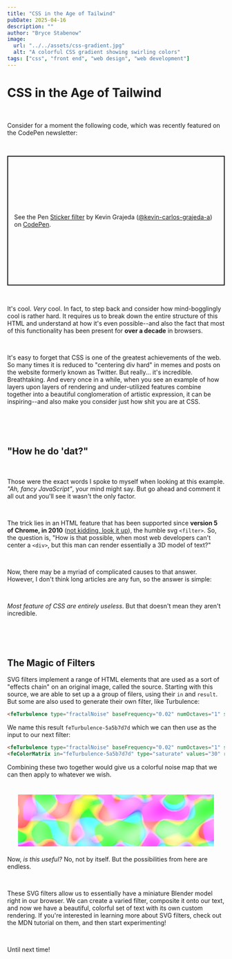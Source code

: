 ```yaml
---
title: "CSS in the Age of Tailwind"
pubDate: 2025-04-16
description: ""
author: "Bryce Stabenow"
image:
  url: "../../assets/css-gradient.jpg"
  alt: "A colorful CSS gradient showing swirling colors"
tags: ["css", "front end", "web design", "web development"]
---
```


# CSS in the Age of Tailwind

<br />

Consider for a moment the following code, which was recently featured on the CodePen newsletter:

<br />

<p class="codepen" data-height="300" data-theme-id="dark" data-default-tab="css,result" data-slug-hash="XJWLdjZ" data-pen-title="Sticker filter" data-editable="true" data-user="kevin-carlos-grajeda-a" style="height: 300px; box-sizing: border-box; display: flex; align-items: center; justify-content: center; border: 2px solid; margin: 1em 0; padding: 1em;">
  <span>See the Pen <a href="https://codepen.io/kevin-carlos-grajeda-a/pen/XJWLdjZ">
  Sticker filter</a> by Kevin Grajeda (<a href="https://codepen.io/kevin-carlos-grajeda-a">@kevin-carlos-grajeda-a</a>)
  on <a href="https://codepen.io">CodePen</a>.</span>
</p>
<script async src="https://public.codepenassets.com/embed/index.js"></script>


<br/>

It's cool. *Very* cool. In fact, to step back and consider how mind-bogglingly cool is rather hard. It requires us to break down the entire structure of this HTML and understand at how it's even possible--and also the fact that most of this functionality has been present for **over a decade** in browsers.

<br/>

It's easy to forget that CSS is one of the greatest achievements of the web. So many times it is reduced to "centering div hard" in memes and posts on the website formerly known as Twitter. But really... it's incredible. Breathtaking. And every once in a while, when you see an example of how layers upon layers of rendering and under-utilized features combine together into a beautiful conglomeration of artistic expression, it can be inspiring--and also make you consider just how shit you are at CSS.

<br/>
<br/>
<br/>

## "How he do 'dat?"

<br/>

Those were the exact words I spoke to myself when looking at this example. *"Ah, fancy JavaScript"*, your mind might say. But go ahead and comment it all out and you'll see it wasn't the only factor.

<br/>

The trick lies in an HTML feature that has been supported since **version 5 of Chrome, in 2010** ([not kidding, look it up](https://developer.mozilla.org/en-US/docs/Web/SVG/Reference/Element/filter#see_also)), the humble svg `<filter>`. So, the question is, "How is that possible, when most web developers can't center a `<div>`, but this man can render essentially a 3D model of text?"

<br/>

Now, there may be a myriad of complicated causes to that answer. However, I don't think long articles are any fun, so the answer is simple:

<br/>

*Most feature of CSS are entirely useless*. But that doesn't mean they aren't incredible.

<br/>
<br/>
<br/>

## The Magic of Filters

SVG filters implement a range of HTML elements that are used as a sort of "effects chain" on an original image, called the source. Starting with this source, we are able to set up a a group of filers, using their `in` and `result`. But some are also used to generate their own filter, like Turbulence:

```html
<feTurbulence type="fractalNoise" baseFrequency="0.02" numOctaves="1" seed="14" stitchTiles="noStitch" result="feTurbulence-5a5b7d7d"></feTurbulence>
```
We name this result `feTurbulence-5a5b7d7d` which we can then use as the input to our next filter:
```html
<feTurbulence type="fractalNoise" baseFrequency="0.02" numOctaves="1" seed="14" stitchTiles="noStitch" result="feTurbulence-5a5b7d7d"></feTurbulence>
<feColorMatrix in="feTurbulence-5a5b7d7d" type="saturate" values="30" result="feColorMatrix-d8c90d8d"></feColorMatrix>
```
Combining these two together would give us a colorful noise map that we can then apply to whatever we wish.

<br>
<br>

<svg xmlns="http://www.w3.org/2000/svg" width="0" height="0">
  <defs>
    <filter id="sticker">
    <feTurbulence type="fractalNoise" baseFrequency="0.02" numOctaves="1" seed="14" stitchTiles="noStitch" result="feTurbulence-5a5b7d7d"></feTurbulence>
<feColorMatrix in="feTurbulence-5a5b7d7d" type="saturate" values="30" result="feColorMatrix-d8c90d8d"></feColorMatrix>
    </filter>
  </defs>
</svg>


<div style="filter: url(#sticker); height: 100px; max-width:75%; margin: 0px auto;">
</div>

<br/>

Now, *is this useful?* No, not by itself. But the possibilities from here are endless.

<br/>

These SVG filters allow us to essentially have a miniature Blender model right in our browser. We can create a varied filter, composite it onto our text, and now we have a beautiful, colorful set of text with its own custom rendering. If you're interested in learning more about SVG filters, check out the MDN tutorial on them, and then start experimenting!

<br/>

Until next time!